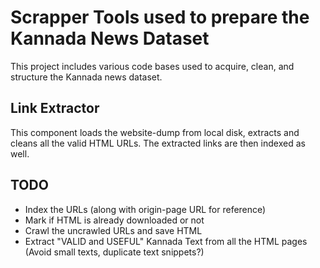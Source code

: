 # Scrapper Tools used to prepare the Kannada News Dataset
This project includes various code bases used to acquire, clean, and structure the Kannada news dataset.

## Link Extractor
This component loads the website-dump from local disk, extracts and cleans all the valid HTML URLs. The extracted links are then indexed as well. 

## TODO
* Index the URLs (along with origin-page URL for reference)
* Mark if HTML is already downloaded or not
* Crawl the uncrawled URLs and save HTML
* Extract "VALID and USEFUL" Kannada Text from all the HTML pages (Avoid small texts, duplicate text snippets?) 